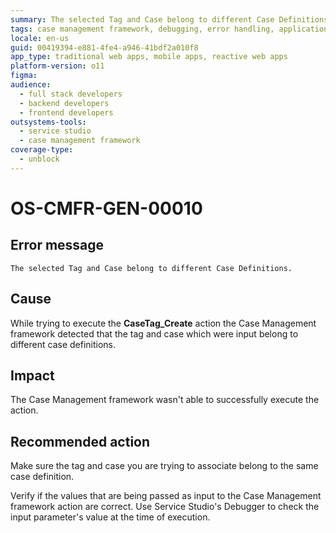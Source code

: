 ```yaml
---
summary: The selected Tag and Case belong to different Case Definitions.
tags: case management framework, debugging, error handling, application development, traditional web apps
locale: en-us
guid: 00419394-e881-4fe4-a946-41bdf2a010f8
app_type: traditional web apps, mobile apps, reactive web apps
platform-version: o11
figma:
audience:
  - full stack developers
  - backend developers
  - frontend developers
outsystems-tools:
  - service studio
  - case management framework
coverage-type:
  - unblock
---
```


# OS-CMFR-GEN-00010

## Error message

`The selected Tag and Case belong to different Case Definitions.`

## Cause

While trying to execute the **CaseTag_Create** action the Case Management framework detected that the tag and case which were input belong to different case definitions.

## Impact

The Case Management framework wasn't able to successfully execute the action.

## Recommended action

Make sure the tag and case you are trying to associate belong to the same case definition.

Verify if the values that are being passed as input to the Case Management framework action are correct. Use Service Studio's Debugger to check the input parameter's value at the time of execution.
